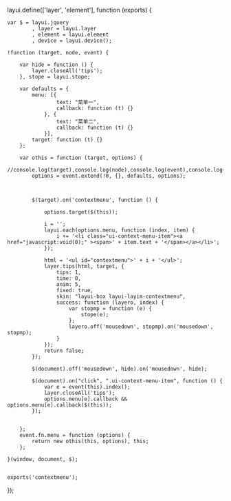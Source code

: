 layui.define(['layer', 'element'], function (exports) {

    var $ = layui.jquery
            , layer = layui.layer
            , element = layui.element
            , device = layui.device();

    !function (target, node, event) {

        var hide = function () {
            layer.closeAll('tips');
        }, stope = layui.stope;

        var defaults = {
            menu: [{
                    text: "菜单一",
                    callback: function (t) {}
                }, {
                    text: "菜单二",
                    callback: function (t) {}
                }],
            target: function (t) {}
        };

        var othis = function (target, options) {
            //console.log(target),console.log(node),console.log(event),console.log(options);
            options = event.extend(!0, {}, defaults, options);



            $(target).on('contextmenu', function () {
                
                options.target($(this));

                i = '';
                layui.each(options.menu, function (index, item) {
                    i += '<li class="ui-context-menu-item"><a href="javascript:void(0);" ><span>' + item.text + '</span></a></li>';
                });

                html = '<ul id="contextmenu">' + i + '</ul>';
                layer.tips(html, target, {
                    tips: 1,
                    time: 0,
                    anim: 5,
                    fixed: true,
                    skin: "layui-box layui-layim-contextmenu",
                    success: function (layero, index) {
                        var stopmp = function (e) {
                            stope(e);
                        };
                        layero.off('mousedown', stopmp).on('mousedown', stopmp);
                    }
                });
                return false;
            });

            $(document).off('mousedown', hide).on('mousedown', hide);

            $(document).on("click", ".ui-context-menu-item", function () {
                var e = event(this).index();
                layer.closeAll('tips');
                options.menu[e].callback && options.menu[e].callback($(this));
            });


        };
        event.fn.menu = function (options) {
            return new othis(this, options), this;
        };

    }(window, document, $);


    exports('contextmenu');
});
